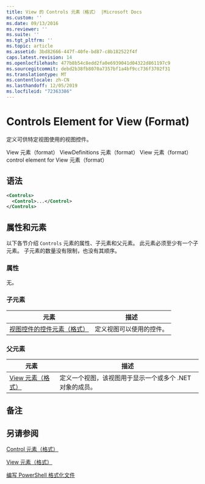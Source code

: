 ```yaml
---
title: View 的 Controls 元素（格式） |Microsoft Docs
ms.custom: ''
ms.date: 09/13/2016
ms.reviewer: ''
ms.suite: ''
ms.tgt_pltfrm: ''
ms.topic: article
ms.assetid: 3bd82666-447f-40fe-bd87-c8b182522f4f
caps.latest.revision: 14
ms.openlocfilehash: 477b8b54c8edd2fa0e6939041d04322d861197c9
ms.sourcegitcommit: debd2b38fb8070a7357bf1a4bf9cc736f3702f31
ms.translationtype: MT
ms.contentlocale: zh-CN
ms.lasthandoff: 12/05/2019
ms.locfileid: "72363386"
---
```

# <a name="controls-element-for-view-format"></a>Controls Element for View (Format)

定义可供特定视图使用的视图控件。

View 元素（format） ViewDefinitions 元素（format） View 元素（format） control element for View 元素（format）

## <a name="syntax"></a>语法

```xml
<Controls>
  <Control>...</Control>
</Controls>
```

## <a name="attributes-and-elements"></a>属性和元素

以下各节介绍 `Controls` 元素的属性、子元素和父元素。 此元素必须至少有一个子元素。 子元素的数量没有限制，也没有其顺序。

### <a name="attributes"></a>属性

无。

### <a name="child-elements"></a>子元素

|元素|描述|
|-------------|-----------------|
|[视图控件的控件元素（格式）](./control-element-for-controls-for-view-format.md)|定义视图可以使用的控件。|

### <a name="parent-elements"></a>父元素

|元素|描述|
|-------------|-----------------|
|[View 元素（格式）](./view-element-format.md)|定义一个视图，该视图用于显示一个或多个 .NET 对象的成员。|

## <a name="remarks"></a>备注

## <a name="see-also"></a>另请参阅

[Control 元素（格式）](./control-element-for-controls-for-view-format.md)

[View 元素（格式）](./view-element-format.md)

[编写 PowerShell 格式化文件](./writing-a-powershell-formatting-file.md)
